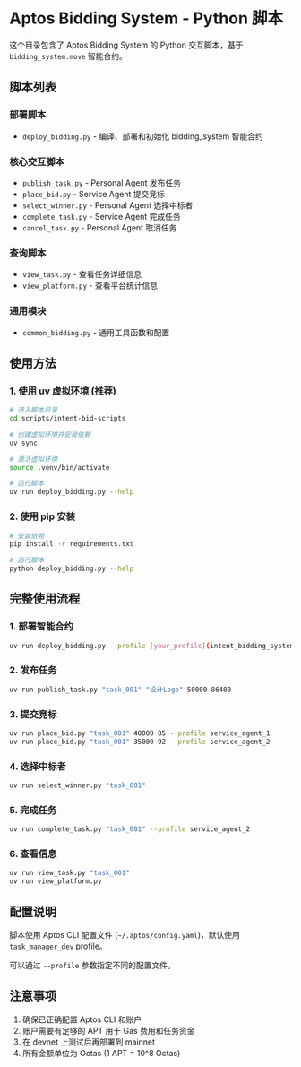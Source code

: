 # Aptos Bidding System - Python 脚本

这个目录包含了 Aptos Bidding System 的 Python 交互脚本，基于 `bidding_system.move` 智能合约。

## 脚本列表

### 部署脚本
- `deploy_bidding.py` - 编译、部署和初始化 bidding_system 智能合约

### 核心交互脚本
- `publish_task.py` - Personal Agent 发布任务
- `place_bid.py` - Service Agent 提交竞标
- `select_winner.py` - Personal Agent 选择中标者
- `complete_task.py` - Service Agent 完成任务
- `cancel_task.py` - Personal Agent 取消任务

### 查询脚本
- `view_task.py` - 查看任务详细信息
- `view_platform.py` - 查看平台统计信息

### 通用模块
- `common_bidding.py` - 通用工具函数和配置

## 使用方法

### 1. 使用 uv 虚拟环境 (推荐)

```bash
# 进入脚本目录
cd scripts/intent-bid-scripts

# 创建虚拟环境并安装依赖
uv sync

# 激活虚拟环境
source .venv/bin/activate

# 运行脚本
uv run deploy_bidding.py --help
```

### 2. 使用 pip 安装

```bash
# 安装依赖
pip install -r requirements.txt

# 运行脚本
python deploy_bidding.py --help
```

## 完整使用流程

### 1. 部署智能合约
```bash
uv run deploy_bidding.py --profile [your_profile](intent_bidding_system)
```

### 2. 发布任务
```bash
uv run publish_task.py "task_001" "设计Logo" 50000 86400
```

### 3. 提交竞标
```bash
uv run place_bid.py "task_001" 40000 85 --profile service_agent_1
uv run place_bid.py "task_001" 35000 92 --profile service_agent_2
```

### 4. 选择中标者
```bash
uv run select_winner.py "task_001"
```

### 5. 完成任务
```bash
uv run complete_task.py "task_001" --profile service_agent_2
```

### 6. 查看信息
```bash
uv run view_task.py "task_001"
uv run view_platform.py
```

## 配置说明

脚本使用 Aptos CLI 配置文件 (`~/.aptos/config.yaml`)，默认使用 `task_manager_dev` profile。

可以通过 `--profile` 参数指定不同的配置文件。

## 注意事项

1. 确保已正确配置 Aptos CLI 和账户
2. 账户需要有足够的 APT 用于 Gas 费用和任务资金
3. 在 devnet 上测试后再部署到 mainnet
4. 所有金额单位为 Octas (1 APT = 10^8 Octas)